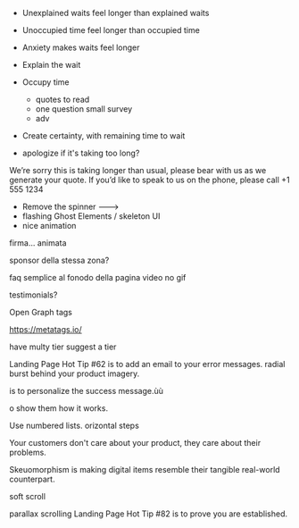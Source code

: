 - Unexplained waits feel longer than explained waits
- Unoccupied time feel longer than occupied time
- Anxiety makes waits feel longer

- Explain the wait
- Occupy time
  - quotes to read
  - one question small survey
  - adv
- Create certainty, with remaining time to wait
- apologize if it's taking too long?

We’re sorry this is taking longer than usual, please bear with us as we generate your quote. If you’d like to speak to us on the phone, please call +1 555 1234

- Remove the spinner --->
 - flashing Ghost Elements / skeleton UI
 - nice animation


firma... animata

sponsor della stessa zona?

faq semplice al fonodo della pagina
video no gif

testimonials?

Open Graph tags

https://metatags.io/

have multy tier
suggest a tier


Landing Page Hot Tip #62 is to add an email to your error messages.
 radial burst behind your product imagery.


 is to personalize the success message.ùù

o show them how it works.

Use numbered lists. orizontal steps

Your customers don't care about your product, they care about their problems.

Skeuomorphism is making digital items resemble their tangible real-world counterpart.


 soft scroll

parallax scrolling
 Landing Page Hot Tip #82 is to prove you are established.
